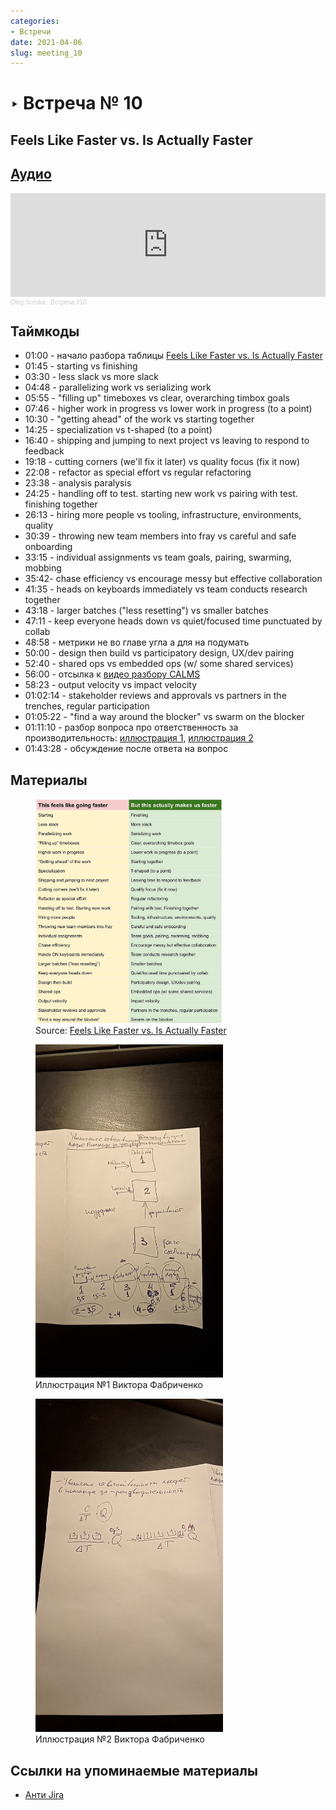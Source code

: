 ```yaml
---
categories:
- Встречи
date: 2021-04-06
slug: meeting_10
---
```

# ‣ Встреча № 10

## Feels Like Faster vs. Is Actually Faster

<!-- more -->
## [Аудио](https://soundcloud.com/oleg-soroka/vstrecha-10)

<iframe width="100%" height="166" scrolling="no" frameborder="no" allow="autoplay" src="https://w.soundcloud.com/player/?url=https%3A//api.soundcloud.com/tracks/1630941843&color=%23ff5500&auto_play=false&hide_related=false&show_comments=true&show_user=true&show_reposts=false&show_teaser=true"></iframe><div style="font-size: 10px; color: #cccccc;line-break: anywhere;word-break: normal;overflow: hidden;white-space: nowrap;text-overflow: ellipsis; font-family: Interstate,Lucida Grande,Lucida Sans Unicode,Lucida Sans,Garuda,Verdana,Tahoma,sans-serif;font-weight: 100;"><a href="https://soundcloud.com/oleg-soroka" title="Oleg Soroka" target="_blank" style="color: #cccccc; text-decoration: none;">Oleg Soroka</a> · <a href="https://soundcloud.com/oleg-soroka/vstrecha-10" title="Встреча #10" target="_blank" style="color: #cccccc; text-decoration: none;">Встреча #10</a></div>

<!-- more -->

## Таймкоды

- 01:00 - начало разбора таблицы <a href="#photo1">Feels Like Faster vs. Is Actually Faster</a>
- 01:45 - starting vs finishing
- 03:30 - less slack vs more slack
- 04:48 - parallelizing work vs serializing work
- 05:55 - "filling up" timeboxes vs clear, overarching timbox goals
- 07:46 - higher work in progress vs lower work in progress (to a point)
- 10:30 - "getting ahead" of the work vs starting together
- 14:25 - specialization vs t-shaped (to a point)
- 16:40 - shipping and jumping to next project vs leaving to respond to feedback
- 19:18 - cutting corners (we'll fix it later) vs quality focus (fix it now)
- 22:08 - refactor as special effort vs regular refactoring
- 23:38 - analysis paralysis
- 24:25 - handling off to test. starting new work vs pairing with test. finishing together
- 26:13 - hiring more people vs tooling, infrastructure, environments, quality
- 30:39 - throwing new team members into fray vs careful and safe onboarding
- 33:15 - individual assignments vs team goals, pairing, swarming, mobbing
- 35:42- chase efficiency vs encourage messy but effective collaboration
- 41:35 - heads on keyboards immediately vs team conducts research together
- 43:18 - larger batches ("less resetting") vs smaller batches
- 47:11 - keep everyone heads down vs quiet/focused time punctuated by collab
- 48:58 - метрики не во главе угла а для на подумать
- 50:00 - design then build vs participatory design, UX/dev pairing
- 52:40 - shared ops vs embedded ops (w/ some shared services)
- 56:00 - отсылка к [видео разбору CALMS](https://youtu.be/K7pR2zsGErc?list=PL4vA46bkT2dJSWqHJEWIo3BbXaZERH7cn)
- 58:23 - output velocity vs impact velocity
- 01:02:14 - stakeholder reviews and approvals vs partners in the trenches, regular participation
- 01:05:22 - "find a way around the blocker" vs swarm on the blocker
- 01:11:10 - разбор вопроса про ответственность за производительность: [иллюстрация 1](#photo_2021-04-13_21-46-54.jpg), [иллюстрация 2](#photo_2021-04-13_21-55-17.jpg)
- 01:43:28 - обсуждение после ответа на вопрос

## Материалы

<p>
<figure>
  <a name="photo1" href="../photo_2021-04-14_09-15-42.jpg">
    <img src="../photo_2021-04-14_09-15-42.jpg" alt="Feels Like Faster vs. Is Actually Faster" width="300"/>
  </a>
  <figcaption>Source: <a href="https://medium.com/hackernoon/feels-like-faster-vs-makes-us-faster-828686facc7e">Feels Like Faster vs. Is Actually Faster</a></figcaption>
</figure>
</p>

<p>
<figure>
  <a name="photo_2021-04-13_21-46-54.jpg" href="../photo_2021-04-13_21-46-54.jpg">
    <img src="../photo_2021-04-13_21-46-54.jpg" alt="Иллюстрация №1 Виктора Фабриченко" width="300"/>
  </a>
  <figcaption>Иллюстрация №1 Виктора Фабриченко</figcaption>
</figure>
</p>

<p>
<figure>
  <a name="photo_2021-04-13_21-55-17.jpg" href="../photo_2021-04-13_21-55-17.jpg">
    <img src="../photo_2021-04-13_21-55-17.jpg" alt="Иллюстрация №2 Виктора Фабриченко" width="300"/>
  </a>
  <figcaption>Иллюстрация №2 Виктора Фабриченко</figcaption>
</figure>
</p>

## Ссылки на упоминаемые материалы

- [Анти Jira](https://www.youtube.com/watch?v=VdwxfocVqcM)
